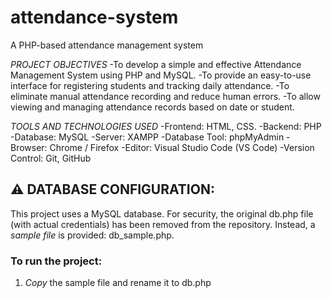 # attendance-system
A PHP-based attendance management system

*PROJECT OBJECTIVES*
-To develop a simple and effective Attendance Management System using PHP and MySQL.
-To provide an easy-to-use interface for registering students and tracking daily attendance.
-To eliminate manual attendance recording and reduce human errors.
-To allow viewing and managing attendance records based on date or student.

*TOOLS AND TECHNOLOGIES USED*
-Frontend: HTML, CSS.
-Backend: PHP
-Database: MySQL
-Server: XAMPP
-Database Tool: phpMyAdmin
-Browser: Chrome / Firefox
-Editor: Visual Studio Code (VS Code)
-Version Control: Git, GitHub

## ⚠️ DATABASE CONFIGURATION:
This project uses a MySQL database. For security, the original db.php file (with actual credentials) has been removed from the repository.
Instead, a *sample file* is provided: db_sample.php.

### To run the project:
1. *Copy* the sample file and rename it to db.php
